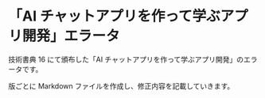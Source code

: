 # 「AI チャットアプリを作って学ぶアプリ開発」エラータ

技術書典 16 にて頒布した「AI チャットアプリを作って学ぶアプリ開発」のエラータです。

版ごとに Markdown ファイルを作成し、修正内容を記載していきます。
